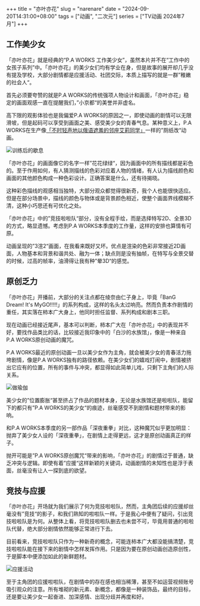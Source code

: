 +++
title = "亦叶亦花"
slug = "narenare"
date = "2024-09-20T14:31:00+08:00"
tags = ["动画", "二次元"]
series = ["TV动画 2024年7月"]
+++
## 工作美少女
「亦叶亦花」就是经典的“P.A WORKS 工作美少女”，虽然本片并不在“工作中的女孩子系列”中。「亦叶亦花」的美少女们均有学业在身，但是故事的展开却几乎没有提及学校，大部分剧情都是应援活动、社团交际，本质上描写的就是一群”稚嫩的社会人“。

首先必须要夸赞的就是P.A WORKS的传统强项人物设计和画面，「亦叶亦花」稳定的画面观感一直在提醒我们，”小京都“的美誉并非虚名。

高下限的观影体验也是我偏爱P.A WORKS的原因之一，即使动画的剧情可以无限滑坡，但是起码可以享受到画面之美、感受美少女的青春气息。某种意义上，P.A WORKS在生产像[「不时轻声地以俄语遮羞的邻座艾莉同学」](https://xeonzilla.github.io/post/roshidere/)一样的”厕纸改“动画。

![训练后的歇息](01.avif "训练后的歇息")

「亦叶亦花」的画面像它的名字一样”花花绿绿“，因为画面中的所有描线都是彩色的。至于作用如何，有人猜测描线的色彩对应着人物的情绪，有人认为描线颜色和画面的其他颜色构成一种色彩设计。正确答案是什么，还有待揭晓。

这种彩色描线的观感相当独特，大部分观众都觉得很新奇，我个人也能很快适应。但是在部分场景中，描线的颜色与物体或是背景颜色相近，使整个画面界线模糊不清，这种小巧思还有可优化之处。

「亦叶亦花」中的”竞技啦啦队“部分，没有全程手绘，而是选择特写2D、全景3D的方式，略显遗憾。考虑到P.A WORKS本季度的工作量，这样的安排也算情有可原。

动画呈现的”3渲2“画面，在我看来既好又坏。优点是渲染的色彩非常接近2D画面，人物基本和背景和谐共处、融为一体；缺点则是没有抽帧，在特写与全景交替的时候，过高的帧率，油滑得让我有种”晕3D“的感觉。

## 原创乏力
「亦叶亦花」开播前，大部分的关注点都在绫奈由仁子身上，毕竟「BanG Dream! It's MyGO!!!!!」的系列构成，这样的名头太过响亮。然而负责本作剧情的重任，其实落在柿本广大身上，他同时担任监督、系列构成和剧本三职。

现在动画已经接近尾声，基本可以判断，柿本广大在「亦叶亦花」中的表现并不好，要找作品类比的话，比较接近我印象中的「白沙的水族馆」，像是一种来自P.A WORKS原创动画的魔咒。

P.A WORKS最近的原创动画一旦以美少女作为主角，就会被美少女的青春活力拖垮剧情，像是P.A WORKS独有的路径依赖。在美少女们的嬉戏打闹中，剧情被挤出它应有的位置，所有的事件与冲突，都显得如此简单儿戏，只剩下主角们的人际关系。

![做瑜伽](02.avif "做瑜伽")

美少女的”位置膨胀“甚至挤占了作品的题材本身，无论是水族馆还是啦啦队，能留下的都只有”P.A WORKS的美少女“的痕迹，丝毫感受不到剧情和题材带来的影响。

和P.A WORKS本季度的另一部作品「深夜重拳」对比，这种魔咒似乎更加明显：抛弃了美少女人设的「深夜重拳」，在剧情上走得更远，这才是原创动画真正的样子。

抛开可能是”P.A WORKS原创魔咒“带来的影响，「亦叶亦花」的剧情过于普通，缺乏冲突与逻辑。即使有着”应援“这样新颖的关键词，动画剧情的未知性也是浮于表面，丝毫没有让人一探到底的欲望。

## 竞技与应援
「亦叶亦花」开场就为我们展示了何为竞技啦啦队，然而，主角团后续的应援却丝毫没有”竞技“的影子，和我们熟知的啦啦队一样。于是我心中便有了疑问，引出竞技啦啦队是为何。从整体上看，将竞技啦啦队删去也未尝不可，毕竟用普通的啦啦队代替，绝大部分剧情依然能够正常进行下去。

目前看来，竞技啦啦队只作为一种新奇的概念，可能连柿本广大都没能搞清楚，竞技啦啦队能在接下来的剧情中怎样发挥作用。只是因为要在原创动画创造原创性，于是脚本中便添加如此的新鲜题材。

![应援活动](03.avif "应援活动")

至于主角团的应援啦啦队，在剧情中的存在感也相当稀薄，甚至不如运营视频账号吸引观众的注意。所有堆砌的新元素、新概念，都像是一种装饰品，最终的目标，还是要让美少女一起奋进、加深感情、出现分歧并再度和好。